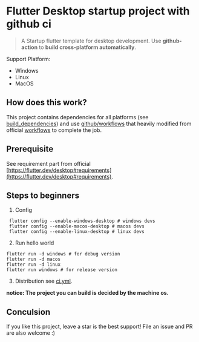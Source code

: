 # Flutter Desktop startup project with github ci

> A Startup flutter template for desktop development. Use **github-action** to **build cross-platform automatically**.

Support Platform:
- Windows
- Linux
- MacOS

## How does this work?
This project contains dependencies for all platforms (see [build_dependencies](build_dependencies)) and use [github/workflows](.github/workflows) that heavily modified from official [workflows](https://github.com/google/flutter-desktop-embedding/blob/master/.github/workflows/ci.yml) to complete the job.

## Prerequisite
See requirement part from official [https://flutter.dev/desktop#requirements](https://flutter.dev/desktop#requirements).

## Steps to beginners
1. Config
```
 flutter config --enable-windows-desktop # windows devs
 flutter config --enable-macos-desktop # macos devs
 flutter config --enable-linux-desktop # linux devs
```
2. Run hello world
```
flutter run -d windows # for debug version
flutter run -d macos
flutter run -d linux
flutter run windows # for release version 
```
3. Distribution
see [ci.yml](.github/workflows/ci.yml).

**notice: The project you can build is decided by the machine os.**

## Conculsion
If you like this project, leave a star is the best support! File an issue and PR are also welcome :)
